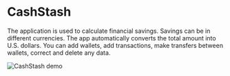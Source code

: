 # CashStash

The application is used to calculate financial savings. 
Savings can be in different currencies. The app automatically converts the total amount into U.S. dollars. 
You can add wallets, add transactions, make transfers between wallets, correct and delete any data. 

![CashStash demo](https://user-images.githubusercontent.com/84906625/169863586-f8e09e28-6683-4504-b662-8758df9d6ee7.gif)
